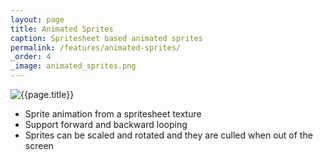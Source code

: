 ```yaml
---
layout: page
title: Animated Sprites
caption: Spritesheet based animated sprites
permalink: /features/animated-sprites/
_order: 4
_image: animated_sprites.png
---
```


![{{page.title}}](/img/features/{{page._image}})

- Sprite animation from a spritesheet texture
- Support forward and backward looping
- Sprites can be scaled and rotated and they are culled when out of the screen
